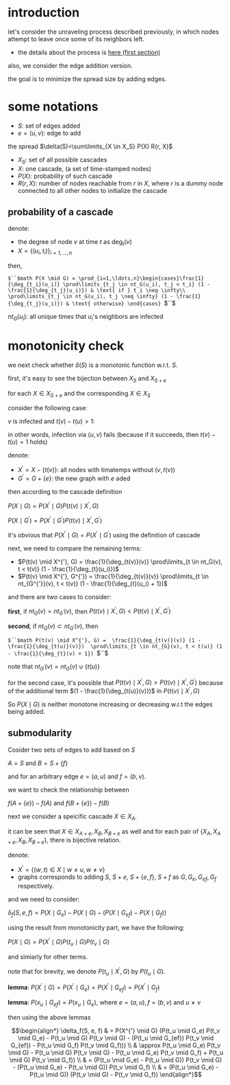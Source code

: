 # introduction

let's consider the unraveling process described previously, in which nodes attempt to leave once some of its neighbors left. 

- the details about the process is [here (first section)](http://193.166.24.212/anchored.pdf)

also, we consider the  edge addition version. 

the goal is to minimize the spread size by adding edges. 

# some notations

- $`S`$: set of edges added
- $`e=(u, v)`$: edge to add

the spread $`\delta(S)=\sum\limits_{X \in X_S} P(X) R(r, X)`$

- $`X_S`$: set of all possible cascades
- $`X`$: one cascade, (a set of time-stamped nodes)
- $`P(X)`$: probability of such cascade
- $`R(r, X)`$: number of nodes reachable from $`r`$ in $`X`$, where $`r`$ is a dummy node connected to all other nodes to initialize the cascade

## probability of a cascade

denote:

- the degree of node $`v`$ at time $`t`$ as $`\deg_t(v)`$
- $`X = \{(u_i, t_i)\}_{i=1,\ldots,n}`$

then, 

`$``$math
P(X \mid G) = \prod_{i=1,\ldots,n}\begin{cases}\frac{1}{\deg_{t_i}(u_i)} \prod\limits_{t_j \in nt_G(u_i), t_j < t_i} (1 - \frac{1}{\deg_{t_j}(u_i)}) & \text{ if } t_i \neq \infty\\ \prod\limits_{t_j \in nt_G(u_i), t_j \neq \infty} (1 - \frac{1}{\deg_{t_j}(u_i)}) & \text{ otherwise} \end{cases}
`$``$

$`nt_G(u_i)`$: all unique times that $`u_i`$'s neighbors are infected

# monotonicity check

we next check whether $`\delta(S)`$ is a monotonic function w.r.t. $`S`$. 

first, it's easy to see the bijection between $`X_S`$ and $`X_{S+e}`$

for each $`X \in X_{S+e}`$ and the corresponding $`X \in X_S`$ 

consider the following case:

$`v`$ is infected and $`t(v) - t(u) > 1`$:

in other words, infection via $`(u, v)`$ fails (because if it succeeds, then $`t(v) - t(u) = 1`$ holds)

denote:

- $`X^{'} = X-\{t(v)\}`$: all nodes with timatemps without $`(v, t(v))`$
- $`G^{'}=G+\{e\}`$: the new graph with $`e`$ aded

then according to the cascade definition

$`P(X \mid G) = P(X^{'} \mid G) P(t(v) \mid X^{'}, G)`$

$`P(X \mid G^{'}) = P(X^{'} \mid G^{'}) P(t(v) \mid X^{'}, G^{'})`$

it's obvious that $`P(X^{'} \mid G) = P(X^{'} \mid G^{'})`$ using the definition of cascade

next, we need to compare the remaining terms:

- $`P(t(v) \mid X^{'}, G) = \frac{1}{\deg_{t(v)}(v)} \prod\limits_{t \in nt_G(v), t < t(v)} (1 - \frac{1}{\deg_{t}(u_i)})`$
- $`P(t(v) \mid X^{'}, G^{'}) = \frac{1}{\deg_{t(v)}(v)} \prod\limits_{t \in nt_{G^{'}}(v), t < t(v)} (1 - \frac{1}{\deg_{t}(u_i) + 1})`$

and there are two cases to consider:

**first**, if $`nt_{G}(v) = nt_{G^{'}}(v)`$, then $`P(t(v) \mid X^{'}, G) < P(t(v) \mid X^{'}, G^{'})`$

**second**, if $`nt_{G}(v) \subset nt_{G^{'}}(v)`$, then 

`$``$math
P(t(v) \mid X^{'}, G) =  \frac{1}{\deg_{t(v)}(v)} (1 - \frac{1}{\deg_{t(u)}(v)})  \prod\limits_{t \in nt_{G}(v), t < t(u)} (1 - \frac{1}{\deg_{t}(v) + 1})
`$``$

note that $`nt_{G^{'}}(v) = nt_G(v) \cup \{t(u)\}`$

for the second case, it's possible that $`P(t(v) \mid X^{'}, G) > P(t(v) \mid X^{'}, G^{'})`$ because of the additional term $`(1 - \frac{1}{\deg_{t(u)}(v)})`$ in $`P(t(v) \mid X^{'}, G)`$

So $`P(X \mid G)`$ is neither monotone increasing or decreasing w.r.t the edges being added. 

## submodularity

Cosider two sets of edges to add based on $`S`$

$`A=S \text{ and } B=S+\{f\}`$

and for an arbitrary edge $`e=(a, u)`$ and $`f=(b, v)`$. 

we want to check the relationship between 

$`f(A+\{e\}) - f(A)`$ and $`f(B+\{e\}) - f(B)`$

next we consider a speicific cascade $`X \in X_{A}`$. 

it can be seen that $`X \in X_{A+e}, X_B, X_{B+e}`$ as well and for each pair of $`\{X_A, X_{A+e}, X_B, X_{B+e}\}`$, there is bijective relation.

denote:

- $`X^{'}=\{(w, t) \in X \mid w \neq u, w \neq v\}`$
- graphs corresponds to adding $`S`$, $`S+e`$, $`S+\{e, f\}`$, $`S+f`$ as $`G, G_e, G_{ef}, G_f`$ respectively.

and we need to consider:

$`\delta_f(S, e, f) = P(X \mid G_e) - P(X \mid G) - (P(X \mid G_{ef}) - P(X \mid G_f))`$

using the result from monotonicity part, we have the following:

$`P(X \mid G) = P(X^{'} \mid G) P(t_u \mid G) P(t_v \mid G)`$

and simiarly for other terms. 

note that for brevity, we denote $`P(t_u \mid X^{'}, G)`$ by $`P(t_u \mid G)`$. 


**lemma**: $`P(X^{'} \mid G) = P(X^{'} \mid G_e) = P(X^{'} \mid G_{ef}) = P(X^{'} \mid G_f)`$

**lemma**: $`P(x_u \mid G_{ef}) = P(x_u \mid G_{e})`$, where $`e=(a, u), f = (b, v)`$ and $`u \neq v`$

then using the above lemmas

```math
\begin{align*}
\delta_f(S, e, f) & = P(X^{'} \mid G) (P(t_u \mid G_e) P(t_v \mid G_e) - P(t_u \mid G) P(t_v \mid G) - (P(t_u \mid G_{ef}) P(t_v \mid G_{ef}) - P(t_u \mid G_f) P(t_v \mid G_f))) \\
& \approx P(t_u \mid G_e) P(t_v \mid G) - P(t_u \mid G) P(t_v \mid G) - P(t_u \mid G_e) P(t_v \mid G_f) + P(t_u \mid G) P(t_v \mid G_f)) \\
& = (P(t_u \mid G_e) - P(t_u \mid G)) P(t_v \mid G) - (P(t_u \mid G_e) - P(t_u \mid G)) P(t_v \mid G_f) \\
& = (P(t_u \mid G_e) - P(t_u \mid G)) (P(t_v \mid G) - P(t_v \mid G_f))
\end{align*}
```